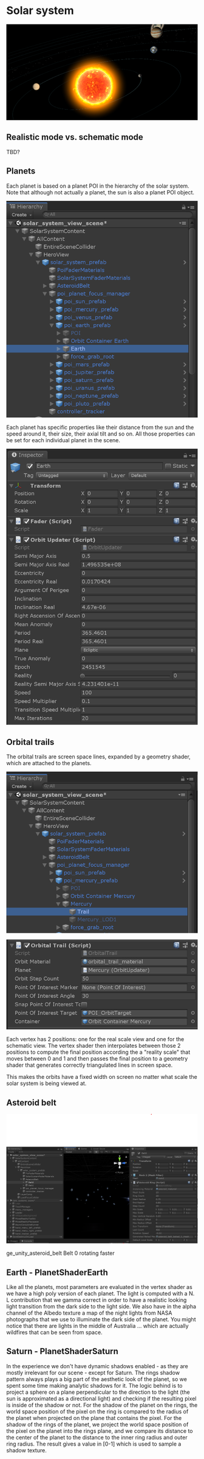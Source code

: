 # Solar system

![Solar system](Images/ge_app_solar_system.png)

## Realistic mode vs. schematic mode

TBD?

## Planets

Each planet is based on a planet POI in the hierarchy of the solar system. Note that although not actually a planet, the sun is also a planet POI object.

![Planet hierarchy](Images/ge_unity_planet_hierarchy.png)

Each planet has specific properties like their distance from the sun and the speed around it, their size, their axial tilt and so on. All those properties can be set for each individual planet in the scene.

![Planet properties](Images/ge_unity_planet_properties.png)

## Orbital trails

The orbital trails are screen space lines, expanded by a geometry shader, which are attached to the planets.

![Orbital trails](Images/ge_unity_orbital_trails_hierarchy.png)

![Orbital trails](Images/ge_unity_orbital_trails.png)

Each vertex has 2 positions: one for the real scale view and one for the schematic view. The vertex shader then interpolates between those 2 positions to compute
the final position according the a "reality scale" that moves between 0 and 1 and then passes the final position to a geometry shader that generates correctly triangulated lines in screen space.

This makes the orbits have a fixed width on screen no matter what scale the solar system is being viewed at.

## Asteroid belt

![Orbital trails](Images/ge_unity_asteroid_belt.png)

ge_unity_asteroid_belt
Belt 0 rotating faster



## Earth - PlanetShaderEarth

Like all the planets, most parameters are evaluated in the vertex shader as we
have a high poly version of each planet. The light is computed with a N. L
contribution that we gamma correct in order to have a realistic looking light
transition from the dark side to the light side. We also have in the alpha
channel of the Albedo texture a map of the night lights from NASA photographs
that we use to illuminate the dark side of the planet. You might notice that
there are lights in the middle of Australia … which are actually wildfires
that can be seen from space.

## Saturn - PlanetShaderSaturn

In the experience we don't have dynamic shadows enabled - as they are mostly
irrelevant for our scene - except for Saturn. The rings shadow pattern always
plays a big part of the aesthetic look of the planet, so we spent some time
making analytic shadows for it. The logic behind is to project a sphere on a
plane perpendicular to the direction to the light (the sun is approximated as
a directional light) and checking if the resulting pixel is inside of the
shadow or not. For the shadow of the planet on the rings, the world space
position of the pixel on the ring is compared to the radius of the planet
when projected on the plane that contains the pixel. For the shadow of the
rings of the planet, we project the world space position of the pixel on the
planet into the rings plane, and we compare its distance to the center of the
planet to the distance to the inner ring radius and outer ring radius. The
result gives a value in [0-1] which is used to sample a shadow texture.